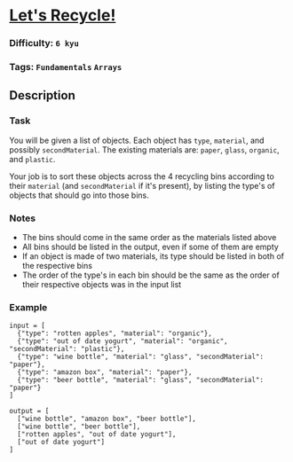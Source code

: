 # [Let's Recycle!](https://www.codewars.com/kata/5b6db1acb118141f6b000060)

### Difficulty: `6 kyu`

### Tags: `Fundamentals` `Arrays`

## Description

### Task
You will be given a list of objects. Each object has `type`, `material`, and possibly `secondMaterial`. The existing materials are: `paper`, `glass`, `organic`, and `plastic`.

Your job is to sort these objects across the 4 recycling bins according to their `material` (and `secondMaterial` if it's present), by listing the type's of objects that should go into those bins.

### Notes
- The bins should come in the same order as the materials listed above
- All bins should be listed in the output, even if some of them are empty
- If an object is made of two materials, its type should be listed in both of the respective bins
- The order of the type's in each bin should be the same as the order of their respective objects was in the input list

### Example

```
input = [
  {"type": "rotten apples", "material": "organic"},
  {"type": "out of date yogurt", "material": "organic", "secondMaterial": "plastic"},
  {"type": "wine bottle", "material": "glass", "secondMaterial": "paper"},
  {"type": "amazon box", "material": "paper"},
  {"type": "beer bottle", "material": "glass", "secondMaterial": "paper"}
]

output = [
  ["wine bottle", "amazon box", "beer bottle"],
  ["wine bottle", "beer bottle"],
  ["rotten apples", "out of date yogurt"],
  ["out of date yogurt"]
]
```